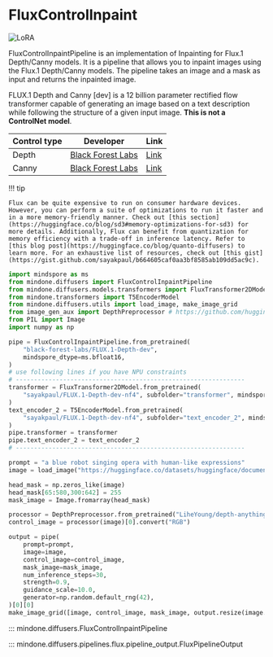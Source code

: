 <!--Copyright 2025 The HuggingFace Team, The Black Forest Team. All rights reserved.

Licensed under the Apache License, Version 2.0 (the "License"); you may not use this file except in compliance with
the License. You may obtain a copy of the License at

http://www.apache.org/licenses/LICENSE-2.0

Unless required by applicable law or agreed to in writing, software distributed under the License is distributed on
an "AS IS" BASIS, WITHOUT WARRANTIES OR CONDITIONS OF ANY KIND, either express or implied. See the License for the
specific language governing permissions and limitations under the License.
-->

# FluxControlInpaint

<div class="flex flex-wrap space-x-1">
  <img alt="LoRA" src="https://img.shields.io/badge/LoRA-d8b4fe?style=flat"/>
</div>

FluxControlInpaintPipeline is an implementation of Inpainting for Flux.1 Depth/Canny models. It is a pipeline that allows you to inpaint images using the Flux.1 Depth/Canny models. The pipeline takes an image and a mask as input and returns the inpainted image.

FLUX.1 Depth and Canny [dev] is a 12 billion parameter rectified flow transformer capable of generating an image based on a text description while following the structure of a given input image. **This is not a ControlNet model**.

| Control type | Developer | Link |
| -------- | ---------- | ---- |
| Depth | [Black Forest Labs](https://huggingface.co/black-forest-labs) | [Link](https://huggingface.co/black-forest-labs/FLUX.1-Depth-dev) |
| Canny | [Black Forest Labs](https://huggingface.co/black-forest-labs) | [Link](https://huggingface.co/black-forest-labs/FLUX.1-Canny-dev) |


!!! tip

    Flux can be quite expensive to run on consumer hardware devices. However, you can perform a suite of optimizations to run it faster and in a more memory-friendly manner. Check out [this section](https://huggingface.co/blog/sd3#memory-optimizations-for-sd3) for more details. Additionally, Flux can benefit from quantization for memory efficiency with a trade-off in inference latency. Refer to [this blog post](https://huggingface.co/blog/quanto-diffusers) to learn more. For an exhaustive list of resources, check out [this gist](https://gist.github.com/sayakpaul/b664605caf0aa3bf8585ab109dd5ac9c).

```python
import mindspore as ms
from mindone.diffusers import FluxControlInpaintPipeline
from mindone.diffusers.models.transformers import FluxTransformer2DModel
from mindone.transformers import T5EncoderModel
from mindone.diffusers.utils import load_image, make_image_grid
from image_gen_aux import DepthPreprocessor # https://github.com/huggingface/image_gen_aux
from PIL import Image
import numpy as np

pipe = FluxControlInpaintPipeline.from_pretrained(
    "black-forest-labs/FLUX.1-Depth-dev",
    mindspore_dtype=ms.bfloat16,
)
# use following lines if you have NPU constraints
# ---------------------------------------------------------------
transformer = FluxTransformer2DModel.from_pretrained(
    "sayakpaul/FLUX.1-Depth-dev-nf4", subfolder="transformer", mindspore_dtype=ms.bfloat16
)
text_encoder_2 = T5EncoderModel.from_pretrained(
    "sayakpaul/FLUX.1-Depth-dev-nf4", subfolder="text_encoder_2", mindspore_dtype=ms.bfloat16
)
pipe.transformer = transformer
pipe.text_encoder_2 = text_encoder_2
# ---------------------------------------------------------------

prompt = "a blue robot singing opera with human-like expressions"
image = load_image("https://huggingface.co/datasets/huggingface/documentation-images/resolve/main/robot.png")

head_mask = np.zeros_like(image)
head_mask[65:580,300:642] = 255
mask_image = Image.fromarray(head_mask)

processor = DepthPreprocessor.from_pretrained("LiheYoung/depth-anything-large-hf")
control_image = processor(image)[0].convert("RGB")

output = pipe(
    prompt=prompt,
    image=image,
    control_image=control_image,
    mask_image=mask_image,
    num_inference_steps=30,
    strength=0.9,
    guidance_scale=10.0,
    generator=np.random.default_rng(42),
)[0][0]
make_image_grid([image, control_image, mask_image, output.resize(image.size)], rows=1, cols=4).save("output.png")
```

::: mindone.diffusers.FluxControlInpaintPipeline

::: mindone.diffusers.pipelines.flux.pipeline_output.FluxPipelineOutput
